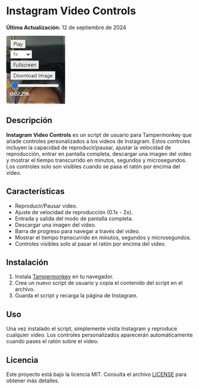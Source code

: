 # Instagram Video Controls

**Última Actualización:** 12 de septiembre de 2024

![Tampermonkey](https://raw.githubusercontent.com/wernser412/Instagram-Video-Controls/main/GUI.jpg)

## Descripción

**Instagram Video Controls** es un script de usuario para Tampermonkey que añade controles personalizados a los videos de Instagram. Estos controles incluyen la capacidad de reproducir/pausar, ajustar la velocidad de reproducción, entrar en pantalla completa, descargar una imagen del video y mostrar el tiempo transcurrido en minutos, segundos y microsegundos. Los controles solo son visibles cuando se pasa el ratón por encima del video.

## Características

- Reproducir/Pausar video.
- Ajuste de velocidad de reproducción (0.1x - 2x).
- Entrada y salida del modo de pantalla completa.
- Descargar una imagen del video.
- Barra de progreso para navegar a través del video.
- Mostrar el tiempo transcurrido en minutos, segundos y microsegundos.
- Controles visibles solo al pasar el ratón por encima del video.

## Instalación

1. Instala [Tampermonkey](https://www.tampermonkey.net/) en tu navegador.
2. Crea un nuevo script de usuario y copia el contenido del script en el archivo.
3. Guarda el script y recarga la página de Instagram.

## Uso

Una vez instalado el script, simplemente visita Instagram y reproduce cualquier video. Los controles personalizados aparecerán automáticamente cuando pases el ratón sobre el video.


## Licencia

Este proyecto está bajo la licencia MIT. Consulta el archivo [LICENSE](LICENSE) para obtener más detalles.
